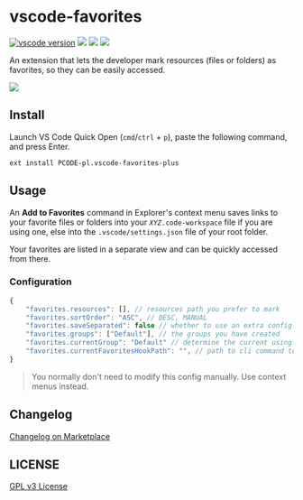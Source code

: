 # vscode-favorites

[![vscode version][vs-image]][vs-url]
![][install-url]
![][rate-url]
![][license-url]

An extension that lets the developer mark resources (files or folders) as favorites, so they can be easily accessed.

![](https://raw.githubusercontent.com/pczerkas/vscode-favorites/master/images/preview.gif)

## Install

Launch VS Code Quick Open (`cmd`/`ctrl` + `p`), paste the following command, and press Enter.

```
ext install PCODE-pl.vscode-favorites-plus
```

## Usage

An **Add to Favorites** command in Explorer's context menu saves links to your favorite files or folders into your _*`XYZ`*_`.code-workspace` file if you are using one, else into the `.vscode/settings.json` file of your root folder.

Your favorites are listed in a separate view and can be quickly accessed from there.

### Configuration

```javascript
{
    "favorites.resources": [], // resources path you prefer to mark
    "favorites.sortOrder": "ASC", // DESC, MANUAL
    "favorites.saveSeparated": false // whether to use an extra config file
    "favorites.groups": ["Default"], // the groups you have created
    "favorites.currentGroup": "Default" // determine the current using group
    "favorites.currentFavoritesHookPath": "", // path to cli command to run when current favorites change
}
```

> You normally don't need to modify this config manually. Use context menus instead.

## Changelog

[Changelog on Marketplace](https://marketplace.visualstudio.com/items/PCODE-pl.vscode-favorites-plus/changelog)

## LICENSE

[GPL v3 License](https://raw.githubusercontent.com/pczerkas/vscode-favorites/master/LICENSE)

[vs-url]: https://marketplace.visualstudio.com/items?itemName=PCODE-pl.vscode-favorites-plus
[vs-image]: https://img.shields.io/visual-studio-marketplace/v/PCODE-pl.vscode-favorites-plus
[install-url]: https://img.shields.io/visual-studio-marketplace/i/PCODE-pl.vscode-favorites-plus
[rate-url]: https://img.shields.io/visual-studio-marketplace/r/PCODE-pl.vscode-favorites-plus
[license-url]: https://img.shields.io/github/license/pczerkas/vscode-favorites
